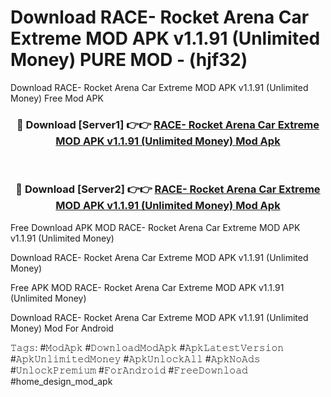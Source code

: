# Download RACE- Rocket Arena Car Extreme MOD APK v1.1.91 (Unlimited Money) PURE MOD - (hjf32)
Download RACE- Rocket Arena Car Extreme MOD APK v1.1.91 (Unlimited Money) Free Mod APK

<div align="center">
<h3>🔴 Download [Server1] 👉👉 <a href="https://apk-comot.site?title=RACE-_Rocket_Arena_Car_Extreme_MOD_APK_v1.1.91_(Unlimited_Money)">RACE- Rocket Arena Car Extreme MOD APK v1.1.91 (Unlimited Money) Mod Apk</a></h3><br>

<h3>🔴 Download [Server2] 👉👉 <a href="https://apk-comot.site?title=RACE-_Rocket_Arena_Car_Extreme_MOD_APK_v1.1.91_(Unlimited_Money)">RACE- Rocket Arena Car Extreme MOD APK v1.1.91 (Unlimited Money) Mod Apk</a></h3>
</div>


Free Download APK MOD RACE- Rocket Arena Car Extreme MOD APK v1.1.91 (Unlimited Money)

Download RACE- Rocket Arena Car Extreme MOD APK v1.1.91 (Unlimited Money) 

Free APK MOD RACE- Rocket Arena Car Extreme MOD APK v1.1.91 (Unlimited Money) 

Download RACE- Rocket Arena Car Extreme MOD APK v1.1.91 (Unlimited Money) Mod For Android

𝚃𝚊𝚐𝚜: #𝙼𝚘𝚍𝙰𝚙𝚔 #𝙳𝚘𝚠𝚗𝚕𝚘𝚊𝚍𝙼𝚘𝚍𝙰𝚙𝚔 #𝙰𝚙𝚔𝙻𝚊𝚝𝚎𝚜𝚝𝚅𝚎𝚛𝚜𝚒𝚘𝚗 #𝙰𝚙𝚔𝚄𝚗𝚕𝚒𝚖𝚒𝚝𝚎𝚍𝙼𝚘𝚗𝚎𝚢 #𝙰𝚙𝚔𝚄𝚗𝚕𝚘𝚌𝚔𝙰𝚕𝚕 #𝙰𝚙𝚔𝙽𝚘𝙰𝚍𝚜 #𝚄𝚗𝚕𝚘𝚌𝚔𝙿𝚛𝚎𝚖𝚒𝚞𝚖 #𝙵𝚘𝚛𝙰𝚗𝚍𝚛𝚘𝚒𝚍 #𝙵𝚛𝚎𝚎𝙳𝚘𝚠𝚗𝚕𝚘𝚊𝚍 #home_design_mod_apk
